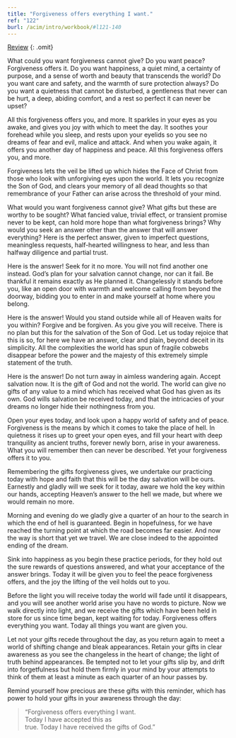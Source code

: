 ```yaml
---
title: "Forgiveness offers everything I want."
ref: "122"
burl: /acim/intro/workbook/#l121-140
---
```


<a class="hide-review" href="/workbook/l141/#l122">Review</a>
{: .omit}

What could you want forgiveness cannot give? Do you want peace?
Forgiveness offers it. Do you want happiness, a quiet mind, a certainty
of purpose, and a sense of worth and beauty that transcends the world?
Do you want care and safety, and the warmth of sure protection always?
Do you want a quietness that cannot be disturbed, a gentleness that
never can be hurt, a deep, abiding comfort, and a rest so perfect it can
never be upset?

All this forgiveness offers you, and more. It sparkles in your eyes as
you awake, and gives you joy with which to meet the day. It soothes your
forehead while you sleep, and rests upon your eyelids so you see no
dreams of fear and evil, malice and attack. And when you wake again, it
offers you another day of happiness and peace. All this forgiveness
offers you, and more.

Forgiveness lets the veil be lifted up which hides the Face of Christ
from those who look with unforgiving eyes upon the world. It lets you
recognize the Son of God, and clears your memory of all dead thoughts so
that remembrance of your Father can arise across the threshold of your
mind.

What would you want forgiveness cannot give? What gifts but these are
worthy to be sought? What fancied value, trivial effect, or transient
promise never to be kept, can hold more hope than what forgiveness
brings? Why would you seek an answer other than the answer that will
answer everything? Here is the perfect answer, given to imperfect
questions, meaningless requests, half-hearted willingness to hear, and
less than halfway diligence and partial trust.

Here is the answer! Seek for it no more. You will not find another one
instead. God’s plan for your salvation cannot change, nor can it fail.
Be thankful it remains exactly as He planned it. Changelessly it stands
before you, like an open door with warmth and welcome calling from
beyond the doorway, bidding you to enter in and make yourself at home
where you belong.

Here is the answer! Would you stand outside while all of Heaven waits
for you within? Forgive and be forgiven. As you give you will
receive. There is no plan but this for the salvation of the Son of God.
Let us today rejoice that this is so, for here we have an answer, clear
and plain, beyond deceit in its simplicity. All the complexities the
world has spun of fragile cobwebs disappear before the power and the
majesty of this extremely simple statement of the truth.

Here is the answer! Do not turn away in aimless wandering again. Accept
salvation now. It is the gift of God and not the world. The world can
give no gifts of any value to a mind which has received what God has
given as its own. God wills salvation be received today, and that the
intricacies of your dreams no longer hide their nothingness from you.

Open your eyes today, and look upon a happy world of safety and of
peace. Forgiveness is the means by which it comes to take the place of
hell. In quietness it rises up to greet your open eyes, and fill your
heart with deep tranquility as ancient truths, forever newly born, arise
in your awareness. What you will remember then can never be
described. Yet your forgiveness offers it to you.

Remembering the gifts forgiveness gives, we undertake our practicing
today with hope and faith that this will be the day salvation will be
ours. Earnestly and gladly will we seek for it today, aware we hold the
key within our hands, accepting Heaven’s answer to the hell we made, but
where we would remain no more.

Morning and evening do we gladly give a quarter of an hour to the search
in which the end of hell is guaranteed. Begin in hopefulness, for we
have reached the turning point at which the road becomes far easier. And
now the way is short that yet we travel. We are close indeed to the
appointed ending of the dream.

Sink into happiness as you begin these practice periods, for they hold
out the sure rewards of questions answered, and what your acceptance of
the answer brings. Today it will be given you to feel the peace
forgiveness offers, and the joy the lifting of the veil holds out to
you.

Before the light you will receive today the world will fade until it
disappears, and you will see another world arise you have no words to
picture. Now we walk directly into light, and we receive the gifts which
have been held in store for us since time began, kept waiting for today.
Forgiveness offers everything you want. Today all things you
want are given you.

Let not your gifts recede throughout the day, as you return again to
meet a world of shifting change and bleak appearances. Retain your gifts
in clear awareness as you see the changeless in the heart of change; the
light of truth behind appearances. Be tempted not to let your gifts slip
by, and drift into forgetfulness but hold them firmly in your mind by
your attempts to think of them at least a minute as each quarter of an
hour passes by.

Remind yourself how precious are these gifts with this reminder, which
has power to hold your gifts in your awareness through the day:

> “Forgiveness offers everything I want.<br/>
> Today I have accepted this as<br/>
> true. Today I have received the gifts of God.”

